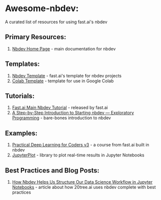 # Awesome-nbdev:
A curated list of resources for using fast.ai's nbdev

## Primary Resources: 
1. [Nbdev Home Page](http://nbdev.fast.ai/) - main documentation for nbdev

## Templates: 
1. [Nbdev Template](https://github.com/fastai/nbdev_template) - fast.ai's template for nbdev projects
2. [Colab Template](https://github.com/muellerzr/nbdev_colab) - template for use in Google Colab

## Tutorials: 
1. [Fast.ai Main Nbdev Tutorial](https://nbdev.fast.ai/tutorial/) - released by fast.ai
2. [A Step-by-Step Introduction to Starting nbdev — Exploratory Programming](https://towardsdatascience.com/a-step-by-step-introduction-to-starting-nbdev-exploratory-programming-4a761ed1f796) - bare-bones introduction to nbdev

## Examples: 
1. [Practical Deep Learning for Coders v3](https://github.com/fastai/course-v3) - a course from fast.ai built in nbdev
2. [JupyterPlot](https://lvwerra.github.io/jupyterplot/) - library to plot real-time results in Jupyter Notebooks

## Best Practices and Blog Posts: 
1. [How Nbdev Helps Us Structure Our Data Science Workflow in Jupyter Notebooks](https://medium.com/20tree-ai/how-nbdev-helps-us-structure-our-data-science-workflow-in-jupyter-notebooks-9cf6081b051f) - article about how 20tree.ai uses nbdev complete with best practices
